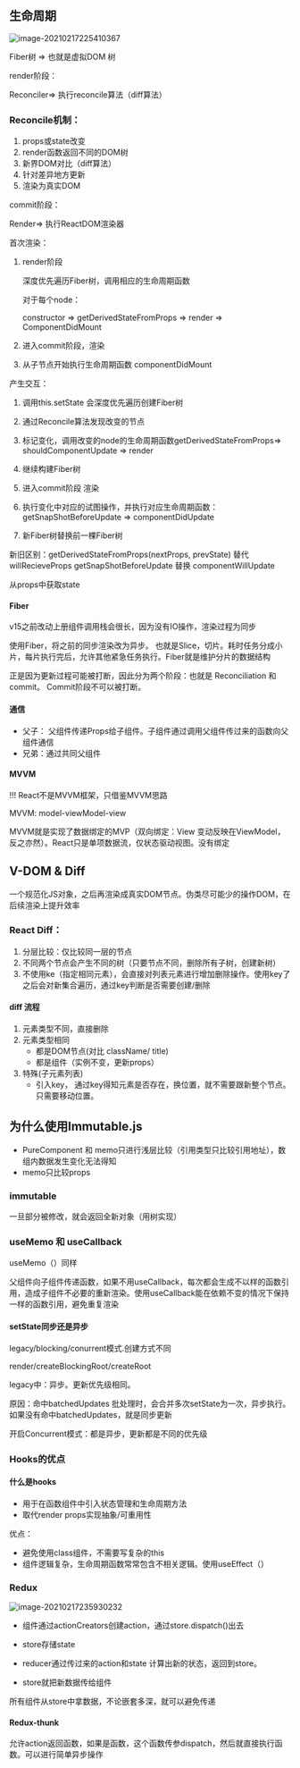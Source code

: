 ## 生命周期

![image-20210217225410367](C:\Users\20767\AppData\Roaming\Typora\typora-user-images\image-20210217225410367.png)

Fiber树 =>   也就是虚拟DOM 树  

render阶段：

Reconciler=> 执行reconcile算法（diff算法）

### Reconcile机制：

1. props或state改变
2. render函数返回不同的DOM树
3. 新界DOM对比（diff算法）
4. 针对差异地方更新
5. 渲染为真实DOM



commit阶段：

Render=> 执行ReactDOM渲染器



首次渲染：

1. render阶段

   深度优先遍历Fiber树，调用相应的生命周期函数

   对于每个node：

   constructor => getDerivedStateFromProps => render => ComponentDidMount

   

2. 进入commit阶段，渲染
3. 从子节点开始执行生命周期函数 componentDidMount



产生交互：

1. 调用this.setState 会深度优先遍历创建Fiber树
2. 通过Reconcile算法发现改变的节点
3. 标记变化，调用改变的node的生命周期函数getDerivedStateFromProps=> shouldComponentUpdate => render
4. 继续构建Fiber树
5. 进入commit阶段 渲染
6. 执行变化中对应的试图操作，并执行对应生命周期函数：getSnapShotBeforeUpdate => componentDidUpdate

7. 新Fiber树替换前一棵Fiber树



新旧区别：getDerivedStateFromProps(nextProps, prevState) 替代willRecieveProps  getSnapShotBeforeUpdate 替换 componentWillUpdate

从props中获取state

#### Fiber

v15之前改动上册组件调用栈会很长，因为没有IO操作，渲染过程为同步

使用Fiber，将之前的同步渲染改为异步。 也就是Slice，切片。耗时任务分成小片，每片执行完后，允许其他紧急任务执行。Fiber就是维护分片的数据结构



正是因为更新过程可能被打断，因此分为两个阶段：也就是 Reconciliation 和 commit。 Commit阶段不可以被打断。



#### 通信

* 父子： 父组件传递Props给子组件。子组件通过调用父组件传过来的函数向父组件通信
* 兄弟：通过共同父组件



#### MVVM

!!! React不是MVVM框架，只借鉴MVVM思路

MVVM: model-viewModel-view

MVVM就是实现了数据绑定的MVP（双向绑定：View 变动反映在ViewModel，反之亦然）。React只是单项数据流，仅状态驱动视图。没有绑定





## V-DOM & Diff



一个规范化JS对象，之后再渲染成真实DOM节点。伪类尽可能少的操作DOM，在后续渲染上提升效率

### React Diff： 

1. 分层比较：仅比较同一层的节点
2. 不同两个节点会产生不同的树（只要节点不同，删除所有子树，创建新树）
3. 不使用ke（指定相同元素），会直接对列表元素进行增加删除操作。使用key了之后会对新集合遍历，通过key判断是否需要创建/删除

#### diff 流程

1. 元素类型不同，直接删除
2. 元素类型相同
   * 都是DOM节点(对比 className/ title)
   * 都是组件（实例不变，更新props）
3. 特殊(子元素列表)
   * 引入key， 通过key得知元素是否存在，换位置，就不需要跟新整个节点。只需要移动位置。



## 为什么使用Immutable.js

* PureComponent 和 memo只进行浅层比较（引用类型只比较引用地址），数组内数据发生变化无法得知
* memo只比较props

### immutable

一旦部分被修改，就会返回全新对象（用树实现）



### useMemo 和 useCallback

useMemo（）同样

父组件向子组件传递函数，如果不用useCallback，每次都会生成不以样的函数引用，造成子组件不必要的重新渲染。使用useCallback能在依赖不变的情况下保持一样的函数引用，避免重复渲染



#### setState同步还是异步

legacy/blocking/conurrent模式.创建方式不同

render/createBlockingRoot/createRoot



legacy中：异步。更新优先级相同。

原因：命中batchedUpdates 批处理时，会合并多次setState为一次，异步执行。如果没有命中batchedUpdates，就是同步更新



开启Concurrent模式：都是异步，更新都是不同的优先级



### Hooks的优点

#### 什么是hooks

* 用于在函数组件中引入状态管理和生命周期方法
* 取代render props实现抽象/可重用性

优点：

* 避免使用class组件，不需要写复杂的this
* 组件逻辑复杂，生命周期函数常常包含不相关逻辑。使用useEffect（）





### Redux

![image-20210217235930232](C:\Users\20767\AppData\Roaming\Typora\typora-user-images\image-20210217235930232.png)

* 组件通过actionCreators创建action，通过store.dispatch()出去
* store存储state

* reducer通过传过来的action和state 计算出新的状态，返回到store。
* store就把新数据传给组件

所有组件从store中拿数据，不论嵌套多深，就可以避免传递

#### Redux-thunk

允许action返回函数，如果是函数，这个函数传参dispatch，然后就直接执行函数。可以进行简单异步操作